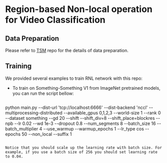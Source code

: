 # Region-based Non-local operation for Video Classification

## Data Preparation

Please refer to [TSM](https://github.com/mit-han-lab/temporal-shift-module) repo for the details of data preparation.

## Training 

We provided several examples to train RNL network with this repo:

- To train on Something-Something V1 from ImageNet pretrained models, you can run the script bellow:
  ```bash
python main.py --dist-url 'tcp://localhost:6666' --dist-backend 'nccl' --multiprocessing-distributed --available_gpus 0,1,2,3 --world-size 1 --rank 0 --dataset something --gd 20 --shift --shift_div=8 --shift_place=blockres --npb --lr 0.02 --wd 1e-3 --dropout 0.8 --num_segments 8 --batch_size 16 --batch_multiplier 4 --use_warmup --warmup_epochs 1 --lr_type cos --epochs 50 --non_local  --suffix 1
  ```

Notice that you should scale up the learning rate with batch size. For example, if you use a batch size of 256 you should set learning rate to 0.04.
